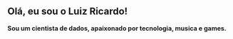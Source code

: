 ## Olá, eu sou o Luiz Ricardo!

**Sou um cientista de dados, apaixonado por tecnologia, musica e games.**

<!--

## GitHub Stats
[![GitHub Streak](https://streak-stats.demolab.com/?user=rickluizms&theme=bear&background=000&border=30A3DC&dates=FFF)](https://git.io/streak-stats)

[![Harlok's wakatime stats](https://github-readme-stats.vercel.app/api/wakatime?username=rickluizms&layout=compact&bg_color=000&border_color=30A3DC&title_color=E94D5F&text_color=FFF&hide=Ezhil,CLASS,GDScript3,ActionScript,GDScript,Other,Properties,Text,INI,TSQL,Bash,Assembly,Batchfile,Objective-C,ActionScript-3,Groovy,Prolog,Kotlin,)](https://github.com/anuraghazra/github-readme-stats)

![Metrics](/github-metrics.svg)

[![spotify-github-profile](https://spotify-github-profile.vercel.app/api/view?uid=4w68utime0mqjucmkpp4so7wu&cover_image=true&theme=novatorem&show_offline=false&background_color=121212&interchange=false&bar_color=53b14f&bar_color_cover=false)](https://github.com/kittinan/spotify-github-profile)

-->





  

  
